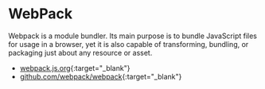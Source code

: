 # WebPack

Webpack is a module bundler. Its main purpose is to bundle JavaScript files for usage in a browser, yet it is also capable of transforming, bundling, or packaging just about any resource or asset.

- [webpack.js.org](https://webpack.js.org/){:target="_blank"}
- [github.com/webpack/webpack](https://github.com/webpack/webpack){:target="_blank"}
